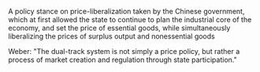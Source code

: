 A policy stance on price-liberalization taken by the Chinese government, which at first allowed the state to continue to plan the industrial core of the economy, and set the price of essential goods, while simultaneously liberalizing the prices of surplus output and nonessential goods

Weber: "The dual-track system is not simply a price policy, but rather a process of market creation and regulation through state participation."